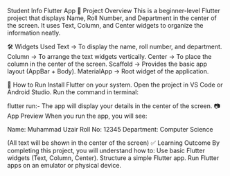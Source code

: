 Student Info Flutter App
📌 Project Overview
This is a beginner-level Flutter project that displays Name, Roll Number, and Department in the center of the screen.
It uses Text, Column, and Center widgets to organize the information neatly.

🛠 Widgets Used
Text → To display the name, roll number, and department.
Column → To arrange the text widgets vertically.
Center → To place the column in the center of the screen.
Scaffold → Provides the basic app layout (AppBar + Body).
MaterialApp → Root widget of the application.


🚀 How to Run
Install Flutter
 on your system.
Open the project in VS Code or Android Studio.
Run the command in terminal:

flutter run:-
The app will display your details in the center of the screen.
📷 App Preview
When you run the app, you will see:

Name: Muhammad Uzair
Roll No: 12345
Department: Computer Science


(All text will be shown in the center of the screen)
✅ Learning Outcome
By completing this project, you will understand how to:
Use basic Flutter widgets (Text, Column, Center).
Structure a simple Flutter app.
Run Flutter apps on an emulator or physical device.
